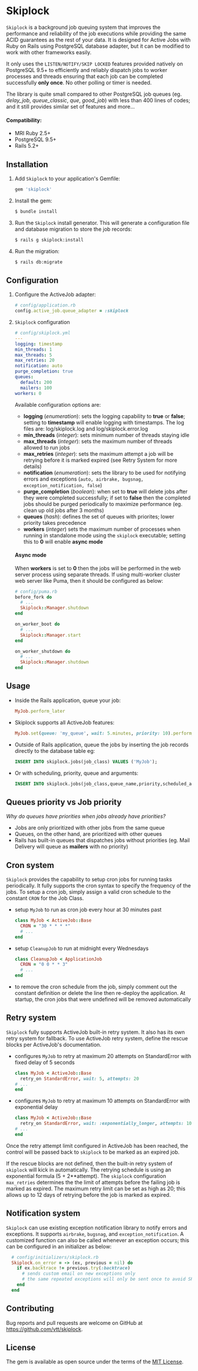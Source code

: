 # Skiplock

`Skiplock` is a background job queuing system that improves the performance and reliability of the job executions while providing the same ACID guarantees as the rest of your data.  It is designed for Active Jobs with Ruby on Rails using PostgreSQL database adapter, but it can be modified to work with other frameworks easily.

It only uses the `LISTEN/NOTIFY/SKIP LOCKED` features provided natively on PostgreSQL 9.5+ to efficiently and reliably dispatch jobs to worker processes and threads ensuring that each job can be completed successfully **only once**.  No other polling or timer is needed.

The library is quite small compared to other PostgreSQL job queues (eg. *delay_job*, *queue_classic*, *que*, *good_job*) with less than 400 lines of codes; and it still provides similar set of features and more...

#### Compatibility:

- MRI Ruby 2.5+
- PostgreSQL 9.5+
- Rails 5.2+

## Installation

1. Add `Skiplock` to your application's Gemfile:

    ```ruby
    gem 'skiplock'
    ```

2. Install the gem:

    ```bash
    $ bundle install
    ```

3. Run the `Skiplock` install generator. This will generate a configuration file and database migration to store the job records:

    ```bash
    $ rails g skiplock:install
    ```

4. Run the migration:

    ```bash
    $ rails db:migrate
    ```

## Configuration

1. Configure the ActiveJob adapter:

    ```ruby
    # config/application.rb
    config.active_job.queue_adapter = :skiplock
    ```
2. `Skiplock` configuration
    ```yaml
    # config/skiplock.yml
    ---
    logging: timestamp
    min_threads: 1
    max_threads: 5
    max_retries: 20
    notification: auto
    purge_completion: true
    queues:
      default: 200
      mailers: 100
    workers: 0
    ```
    Available configuration options are:
    - **logging** (*enumeration*): sets the logging capability to **true** or **false**; setting to **timestamp** will enable logging with timestamps. The log files are: log/skiplock.log and log/skiplock.error.log
    - **min_threads** (*integer*): sets minimum number of threads staying idle
    - **max_threads** (*integer*): sets the maximum number of threads allowed to run jobs
    - **max_retries** (*integer*): sets the maximum attempt a job will be retrying before it is marked expired (see Retry System for more details)
    - **notification** (*enumeration*): sets the library to be used for notifying errors and exceptions (`auto, airbrake, bugsnag, exception_notification, false`)
    - **purge_completion** (*boolean*): when set to **true** will delete jobs after they were completed successfully; if set to **false** then the completed jobs should be purged periodically to maximize performance (eg. clean up old jobs after 3 months)
    - **queues** (*hash*): defines the set of queues with priorites; lower priority takes precedence
    - **workers** (*integer*) sets the maximum number of processes when running in standalone mode using the `skiplock` executable; setting this to **0** will enable **async mode**
    
    #### Async mode
    When **workers** is set to **0** then the jobs will be performed in the web server process using separate threads.  If using multi-worker cluster web server like Puma, then it should be configured as below:
    ```ruby
    # config/puma.rb
    before_fork do
      # ...
      Skiplock::Manager.shutdown
    end

    on_worker_boot do
      # ...
      Skiplock::Manager.start
    end

    on_worker_shutdown do
      # ...
      Skiplock::Manager.shutdown
    end
    ```

## Usage

- Inside the Rails application, queue your job:
    ```ruby
    MyJob.perform_later
    ```
- Skiplock supports all ActiveJob features:
    ```ruby
    MyJob.set(queue: 'my_queue', wait: 5.minutes, priority: 10).perform_later(1,2,3)
    ```
- Outside of Rails application, queue the jobs by inserting the job records directly to the database table eg:
    ```sql
    INSERT INTO skiplock.jobs(job_class) VALUES ('MyJob');
    ```
- Or with scheduling, priority, queue and arguments:
    ```sql
    INSERT INTO skiplock.jobs(job_class,queue_name,priority,scheduled_at,data) VALUES ('MyJob','my_queue',10,NOW()+INTERVAL '5 min','{"arguments":[1,2,3]}');
    ```
## Queues priority vs Job priority
*Why do queues have priorities when jobs already have priorities?*
- Jobs are only prioritized with other jobs from the same queue
- Queues, on the other hand, are prioritized with other queues
- Rails has built-in queues that dispatches jobs without priorities (eg. Mail Delivery will queue as **mailers** with no priority)

## Cron system
`Skiplock` provides the capability to setup cron jobs for running tasks periodically.  It fully supports the cron syntax to specify the frequency of the jobs.  To setup a cron job, simply assign a valid cron schedule to the constant `CRON` for the Job Class.
- setup `MyJob` to run as cron job every hour at 30 minutes past

    ```ruby
    class MyJob < ActiveJob::Base
      CRON = "30 * * * *"
      # ...
    end
    ```
- setup `CleanupJob` to run at midnight every Wednesdays
    ```ruby
    class CleanupJob < ApplicationJob
      CRON = "0 0 * * 3"
      # ...
    end
    ```
- to remove the cron schedule from the job, simply comment out the constant definition or delete the line then re-deploy the application. At startup, the cron jobs that were undefined will be removed automatically

## Retry system
`Skiplock` fully supports ActiveJob built-in retry system.  It also has its own retry system for fallback.  To use ActiveJob retry system, define the rescue blocks per ActiveJob's documentation.
- configures `MyJob` to retry at maximum 20 attempts on StandardError with fixed delay of 5 seconds
    ```ruby
    class MyJob < ActiveJob::Base
      retry_on StandardError, wait: 5, attempts: 20
    # ...
    end
    ```

- configures `MyJob` to retry at maximum 10 attempts on StandardError with exponential delay
    ```ruby
    class MyJob < ActiveJob::Base
      retry_on StandardError, wait: :exponentially_longer, attempts: 10
    # ...
    end
    ```
Once the retry attempt limit configured in ActiveJob has been reached, the control will be passed back to `skiplock` to be marked as an expired job.

If the rescue blocks are not defined, then the built-in retry system of `skiplock` will kick in automatically.  The retrying schedule is using an exponential formula (5 + 2**attempt).  The `skiplock` configuration `max_retries` determines the the limit of attempts before the failing job is marked as expired.  The maximum retry limit can be set as high as 20; this allows up to 12 days of retrying before the job is marked as expired.

## Notification system
`Skiplock` can use existing exception notification library to notify errors and exceptions.  It supports `airbrake`, `bugsnag`, and `exception_notification`.  A customized function can also be called whenever an exception occurs; this can be configured in an initializer as below:
```ruby
  # config/initializers/skiplock.rb
  Skiplock.on_error = -> (ex, previous = nil) do
    if ex.backtrace != previous.try(:backtrace)
      # sends custom email on new exceptions only
      # the same repeated exceptions will only be sent once to avoid SPAM
    end
  end
```

## Contributing

Bug reports and pull requests are welcome on GitHub at https://github.com/vtt/skiplock.

## License

The gem is available as open source under the terms of the [MIT License](https://opensource.org/licenses/MIT).
